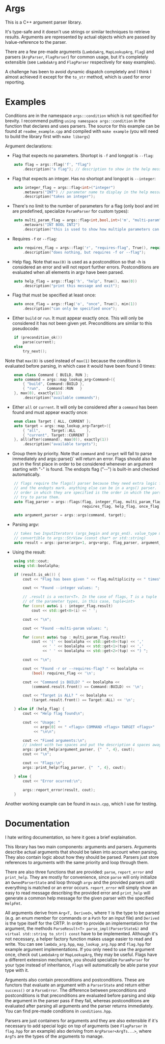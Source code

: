Args
====

This is a C++ argument parser library.

It's type-safe and it doesn't use strings or similar techniques to retrieve
results.  Arguments are represented by actual objects which are passed by
lvalue-reference to the parser.

There are a few pre-made arguments (`LambdaArg`, `MapLookupArg`, `Flag`) and
parsers (`ArgParser`, `FlagParser`) for common usage, but it's completely
extensible (see `LambdaArg` and `FlagParser` respectively for easy examples).

A challenge has been to avoid dynamic dispatch completely and I think I almost
achieved it except for the `to_str` method, which is used for error reporting.

Examples
=======

Conditions are in the namespace `args::condition` which is not specified for
brevity. I recommend putting `using namespace args::condition` in the function
that declares and uses parsers. The source for this example can be found at
`readme_example.cpp` and compiled with `make example` (you will need to build
the library first with `make libargs`)

Argument declarations:

* Flag that expects no parameters. Shortopt is `-f` and longopt is `--flag`:
```c++
    auto flag = args::flag('f', "flag")
        .description("a flag"); // description to show in the help message
```

* Flag that expects an integer. Has no shortopt and longopt is `--integer`:
```c++
    auto integer_flag = args::flag<int>("integer")
        .metavars("INT") // parameter name to display in the help message
        .description("takes an integer");
```

* There's no limit to the number of parameters for a flag (only bool and int
  are predefined, specialize `ParamParser` for custom types):
```c++
    auto multi_param_flag = args::flag<int,bool,int>('m', "multi-param")
        .metavars("INT BOOL INT2")
        .description("this is used to show how multiple parameters can be passed");
```

* Requires `-f` or `--flag`:
```c++
    auto requires_flag = args::flag('r', "requires-flag", True(), requires(flag))
        .description("does nothing, but requires -f or --flag");
```

* Help flag. Note that `max(0)` is used as a postcondition so that -h is
  considered an error and will not report further errors. Postconditions are
  evaluated when all elements in argv have been parsed.
```c++
    auto help_flag = args::flag('h', "help", True(), max(0))
        .description("print this message and exit");
```

* Flag that must be specified at least once:
```c++
    auto once_flag = args::flag('o', "once", True(), min(1))
        .description("can only be specified once");
```

* Either `build` or `run`. It must appear exactly once. This will only be
  considered it has not been given yet. Preconditions are similar to this
  pseudocode:
```c++
    if (precondition_ok())
        parse(current);
    else
        try_next();
```
  Note that `max(0)` is used instead of `max(1)` because the condition is
  evaluated before parsing, in which case it would have been found 0 times:
```c++
    enum class Command { BUILD, RUN };
    auto command = args::map_lookup_arg<Command>({
        { "build", Command::BUILD },
        { "run",   Command::RUN   }
    }, max(0), exactly(1))
        .description("available commands");
```

* Either `all` or `current`. It will only be considered after a `command` has
  been found and must appear exactly once:
```c++
    enum class Target { ALL, CURRENT };
    auto target = args::map_lookup_arg<Target>({
        { "all",     Target::ALL     },
        { "current", Target::CURRENT }
    }, all(after(command), max(0)), exactly(1))
        .description("available targets");
```

* Group them by priority. Note that `command` and `target` will fail to
  parse immediately and  args::parse()` will return an error. Flags should
  also be put in the first place in order to be considered whenever an argument
  starting with "-" is found. The endopts flag ("--") is built-in and checked
  automatically.
```c++
    // flags require the flags() parser because they need extra logic for shortopts
    // and the endopts mark. anything else can be in a args() parser.
    // order in which they are specified is the order in which the parser will
    // try to parse them.
    auto flag_parser = args::flags(flag, integer_flag, multi_param_flag,
                                   requires_flag, help_flag, once_flag);

    auto argument_parser = args::args(command, target);
```

* Parsing argv:
```c++
    // takes two InputIterators (args_begin and args_end). value_type must be
    // convertible to args::StrView (const char* or std::string)
    auto result = args::parse(argv+1, argv+argc, flag_parser, argument_parser);
```

* Using the result:
```c++
    using std::cout;
    using std::boolalpha;

    if (result.is_ok()) {
        cout << "Flag has been given " << flag.multiplicity << " times\n";

        cout << "Found --integer values: ";

        // .result is a vector<T>. In the case of flags, T is a tuple
        // of the parameter types, in this case, tuple<int>
        for (const auto& i : integer_flag.result)
            cout << std::get<0>(i) << ' ';

        cout << "\n";

        cout << "Found --multi-param values: ";

        for (const auto& tup : multi_param_flag.result)
            cout << '(' << boolalpha << std::get<0>(tup) << ','
                 << ' ' << boolalpha << std::get<1>(tup) << ','
                 << ' ' << boolalpha << std::get<2>(tup) << ") ";

        cout << "\n";

        cout << "Found -r or --requires-flag? " << boolalpha <<
            (bool) requires_flag << '\n';

        cout << "Command is BUILD? " << boolalpha <<
            (command.result.front() == Command::BUILD) << '\n';

        cout << "Target is ALL? " << boolalpha <<
            (target.result.front() == Target::ALL) << '\n';

    } else if (help_flag) {
        cout << "Help flag found\n";

        cout << "Usage: "
             << argv[0] << " <flags> COMMAND <flags> TARGET <flags>"
             << "\n\n";

        cout << "Fixed arguments:\n";
        // indent with two spaces and put the description 4 spaces away
        args::print_help(argument_parser, {"  ", 4}, cout);
        cout << "\n";

        cout << "Flags:\n";
        args::print_help(flag_parser, {"  ", 4}, cout);

    } else {
        cout << "Error ocurred:\n";

        args::report_error(result, cout);
    }
```

Another working example can be found in `main.cpp`, which I use for testing.

Documentation
===============

I hate writing documentation, so here it goes a brief explaination.

This library has two main components: arguments and parsers. Arguments describe
actual arguments that should be taken into account when parsing. They also
contain logic about how they should be parsed. Parsers just store references to
arguments with the same priority and loop through them.

There are also three functions that are provided: `parse`, `report_error` and
`print_help`. They are mostly for convenience, since `parse` will only initialize
an `OwnedParserState` and loop through `argv` and the provided parsers until
everything is matched or an error occurs. `report_error` will simply show an
easy to read message describing the provided error and `print_help` will
generate a common help message for the given parser with the specified `HelpFmt`.

All arguments derive from `Arg<T, Derived>`, where `T` is the type to be parsed
(e.g. an enum member for commands or a `Path` for an input file) and `Derived`
is the type itself for the CRTP. In order to provide an implementation for the
argument, the methods `ParseResult<T> parse_impl(ParserState&)` and
`virtual std::string to_str() const` have to be implemented. Although it's not
necessary, a helper factory function makes usage easier to read and write.
You can see `lambda_arg.hpp`, `map_lookup_arg.hpp` and `flag.hpp` for example
argument implementations. If you only need to use the argument once, check out
`LambdaArg` or `MapLookupArg`, they may be useful. Flags have a different
extension mechanism, you should specialize `ParamParser` for your type instead
of inheritance, `Flag`s will automatically be able parse your type with it.

Arguments also contain preconditions and postconditions. These are functors
that evaluate an argument with a `ParserState` and return either `success()`
or a `ParseError`. The difference between preconditions and postconditions is
that preconditions are evaluated before parsing and skip the argument in the
parser pass if they fail, whereas postconditions are evaluated after parsing
all arguments and the parser returns immediately. You can find pre-made
conditions in `conditions.hpp`.

Parsers are just containers for arguments and they are also extensible if it's
necessary to add special logic on top of arguments (see `FlagParser` in `flag.hpp`
for an example) also deriving from `ArgParser<ArgTs...>`, where `ArgTs` are the
types of the arguments to manage.
